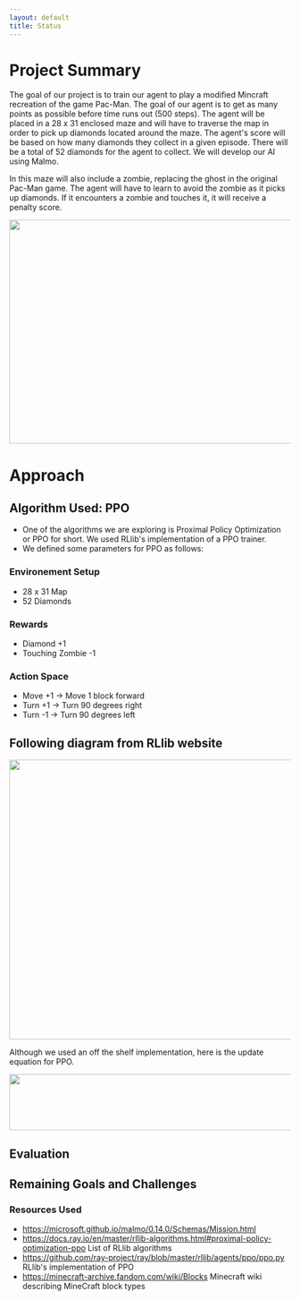 ```yaml
--- 
layout: default
title: Status
---
```


# Project Summary
<p>The goal of our project is to train our agent to play a modified Mincraft recreation of the game Pac-Man. The goal of our agent is to get as many points as possible before time runs out (500 steps). The agent will be placed in a 28 x 31 enclosed maze and will have to traverse the map in order to pick up diamonds located around the maze. The agent's score will be based on how many diamonds they collect in a given episode. There will be a total of 52 diamonds for the agent to collect. We will develop our AI using Malmo. </p>

<p>In this maze will also include a zombie, replacing the ghost in the original Pac-Man game. The agent will have to learn to avoid the zombie as it picks up diamonds. If it encounters a zombie and touches it, it will receive a penalty score.</p>

<p> </p>

<img src="https://user-images.githubusercontent.com/75513952/142336340-20a53401-44f9-48f4-a5fd-9d6d77205444.png" width="900" height="400">

# Approach
## Algorithm Used: PPO
- One of the algorithms we are exploring is Proximal Policy Optimization or PPO for short. We used RLlib's implementation of a PPO trainer. 
- We defined some parameters for PPO as follows:

### Environement Setup
- 28 x 31 Map
- 52 Diamonds

### Rewards
- Diamond +1
- Touching Zombie -1

### Action Space
- Move +1 -> Move 1 block forward
- Turn +1 -> Turn 90 degrees right
- Turn -1 -> Turn 90 degrees left

## Following diagram from RLlib website 
<img src="https://user-images.githubusercontent.com/75513952/142348893-9389ccb9-e4f3-40da-83f1-b252248ae35c.png" width="800" height="500">


Although we used an off the shelf implementation, here is the update equation for PPO.

<img src="https://user-images.githubusercontent.com/75513952/142340313-f3810562-dbb2-40ab-8c90-85edab720076.png" width="800" height="100">



## Evaluation

## Remaining Goals and Challenges

### Resources Used 

- <https://microsoft.github.io/malmo/0.14.0/Schemas/Mission.html>
- <https://docs.ray.io/en/master/rllib-algorithms.html#proximal-policy-optimization-ppo>     List of RLlib algorithms
- <https://github.com/ray-project/ray/blob/master/rllib/agents/ppo/ppo.py>     RLlib's implementation of PPO
- <https://minecraft-archive.fandom.com/wiki/Blocks>     Minecraft wiki describing MineCraft block types


